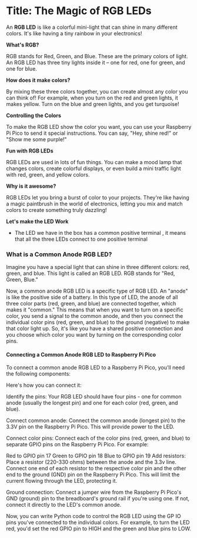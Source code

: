 # **Title: The Magic of RGB LEDs**

An **RGB LED** is like a colorful mini-light that can shine in many different colors. It's like having a tiny rainbow in your electronics!

**What's RGB?**

RGB stands for Red, Green, and Blue. These are the primary colors of light. An RGB LED has three tiny lights inside it – one for red, one for green, and one for blue.

**How does it make colors?**

By mixing these three colors together, you can create almost any color you can think of! For example, when you turn on the red and green lights, it makes yellow. Turn on the blue and green lights, and you get turquoise!

**Controlling the Colors**

To make the RGB LED show the color you want, you can use your Raspberry Pi Pico to send it special instructions. You can say, "Hey, shine red!" or "Show me some purple!"

**Fun with RGB LEDs**

RGB LEDs are used in lots of fun things. You can make a mood lamp that changes colors, create colorful displays, or even build a mini traffic light with red, green, and yellow colors.

**Why is it awesome?**

RGB LEDs let you bring a burst of color to your projects. They're like having a magic paintbrush in the world of electronics, letting you mix and match colors to create something truly dazzling!

**Let's make the LED Work**

* The LED we have in the box has a common positive terminal , it means that all the three LEDs connect to one positive terminal 


### What is a Common Anode RGB LED?
Imagine you have a special light that can shine in three different colors: red, green, and blue. This light is called an RGB LED. RGB stands for "Red, Green, Blue."

Now, a common anode RGB LED is a specific type of RGB LED. An "anode" is like the positive side of a battery. In this type of LED, the anode of all three color parts (red, green, and blue) are connected together, which makes it "common." This means that when you want to turn on a specific color, you send a signal to the common anode, and then you connect the individual color pins (red, green, and blue) to the ground (negative) to make that color light up. So, it's like you have a shared positive connection and you choose which color you want by turning on the corresponding color pins.

#### Connecting a Common Anode RGB LED to Raspberry Pi Pico 
To connect a common anode RGB LED to a Raspberry Pi Pico, you'll need the following components:

Here's how you can connect it:

Identify the pins: Your RGB LED should have four pins - one for common anode (usually the longest pin) and one for each color (red, green, and blue).

Connect common anode: Connect the common anode (longest pin) to the 3.3V pin on the Raspberry Pi Pico. This will provide power to the LED.

Connect color pins: Connect each of the color pins (red, green, and blue) to separate GPIO pins on the Raspberry Pi Pico. For example:

Red to GPIO pin 17
Green to GPIO pin 18
Blue to GPIO pin 19
Add resistors: Place a resistor (220-330 ohms) between the anode and the 3.3v line. Connect one end of each resistor to the respective color pin and the other end to the ground (GND) pin on the Raspberry Pi Pico. This will limit the current flowing through the LED, protecting it.

Ground connection: Connect a jumper wire from the Raspberry Pi Pico's GND (ground) pin to the breadboard's ground rail if you're using one. If not, connect it directly to the LED's common anode.

Now, you can write Python code to control the RGB LED using the GP IO pins you've connected to the individual colors. For example, to turn the LED red, you'd set the red GPIO pin to HIGH and the green and blue pins to LOW.